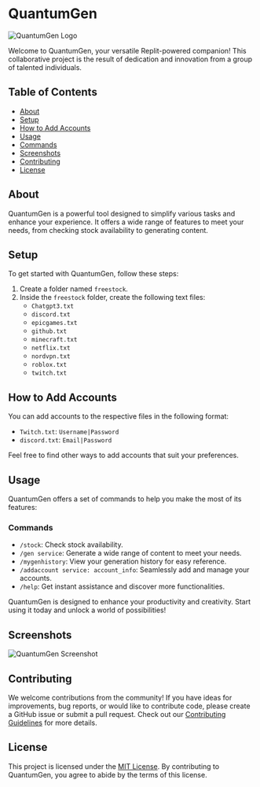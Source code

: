 # QuantumGen

![QuantumGen Logo](https://cdn.discordapp.com/attachments/1152488450130452497/1152939469784227963/Adobe_Express_20230917_0452580_1.png)

Welcome to QuantumGen, your versatile Replit-powered companion! This collaborative project is the result of dedication and innovation from a group of talented individuals.

## Table of Contents
- [About](#about)
- [Setup](#setup)
- [How to Add Accounts](#how-to-add-accounts)
- [Usage](#usage)
- [Commands](#commands)
- [Screenshots](#screenshots)
- [Contributing](#contributing)
- [License](#license)

## About

QuantumGen is a powerful tool designed to simplify various tasks and enhance your experience. It offers a wide range of features to meet your needs, from checking stock availability to generating content.

## Setup

To get started with QuantumGen, follow these steps:

1. Create a folder named `freestock`.
2. Inside the `freestock` folder, create the following text files:
   - `Chatgpt3.txt`
   - `discord.txt`
   - `epicgames.txt`
   - `github.txt`
   - `minecraft.txt`
   - `netflix.txt`
   - `nordvpn.txt`
   - `roblox.txt`
   - `twitch.txt`

## How to Add Accounts

You can add accounts to the respective files in the following format:

- `Twitch.txt`: `Username|Password`
- `discord.txt`: `Email|Password`

Feel free to find other ways to add accounts that suit your preferences.

## Usage

QuantumGen offers a set of commands to help you make the most of its features:

### Commands

- `/stock`: Check stock availability.
- `/gen service`: Generate a wide range of content to meet your needs.
- `/mygenhistory`: View your generation history for easy reference.
- `/addaccount service: account_info`: Seamlessly add and manage your accounts.
- `/help`: Get instant assistance and discover more functionalities.

QuantumGen is designed to enhance your productivity and creativity. Start using it today and unlock a world of possibilities!

## Screenshots

![QuantumGen Screenshot](https://cdn.discordapp.com/attachments/1152488450130452497/1152959161391398922/image.png)

## Contributing

We welcome contributions from the community! If you have ideas for improvements, bug reports, or would like to contribute code, please create a GitHub issue or submit a pull request. Check out our [Contributing Guidelines](CONTRIBUTING.md) for more details.

## License

This project is licensed under the [MIT License](LICENSE). By contributing to QuantumGen, you agree to abide by the terms of this license.
